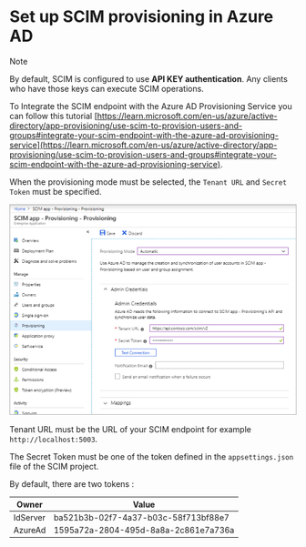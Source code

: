 # Set up SCIM provisioning in Azure AD

> [!NOTE]
> By default, SCIM is configured to use **API KEY authentication**. Any clients who have those keys can execute SCIM operations.

To Integrate the SCIM endpoint with the Azure AD Provisioning Service you can follow this tutorial [https://learn.microsoft.com/en-us/azure/active-directory/app-provisioning/use-scim-to-provision-users-and-groups#integrate-your-scim-endpoint-with-the-azure-ad-provisioning-service](https://learn.microsoft.com/en-us/azure/active-directory/app-provisioning/use-scim-to-provision-users-and-groups#integrate-your-scim-endpoint-with-the-azure-ad-provisioning-service).

When the provisioning mode must be selected, the `Tenant URL` and `Secret Token` must be specified.

![Create Organization Unit](images/azuread-1.png)

Tenant URL must be the URL of your SCIM endpoint for example `http://localhost:5003`.

The Secret Token must be one of the token defined in the `appsettings.json` file of the SCIM project.

By default, there are two tokens :

| Owner    | Value                                |
| -------- | ------------------------------------ |
| IdServer | ba521b3b-02f7-4a37-b03c-58f713bf88e7 |
| AzureAd  | 1595a72a-2804-495d-8a8a-2c861e7a736a |